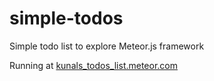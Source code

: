 simple-todos
============

Simple todo list to explore Meteor.js framework


Running at [kunals_todos_list.meteor.com](http://kunals_todos_list.meteor.com)
